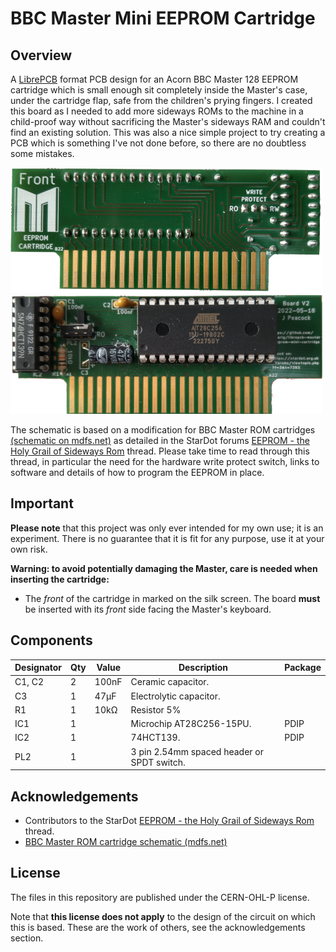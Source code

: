 # BBC Master Mini EEPROM Cartridge

## Overview
A [LibrePCB](https://librepcb.org) format PCB design for an Acorn BBC Master 128 EEPROM cartridge which is small enough sit completely inside the Master's case, under the cartridge flap, safe from the children's prying fingers. I created this board as I needed to add more sideways ROMs to the machine in a child-proof way without sacrificing the Master's sideways RAM and couldn't find an existing solution. This was also a nice simple project to try creating a PCB which is something I've not done before, so there are no doubtless some mistakes.

![Cartridge front](docs/master-mini-cart-front.png?raw=true) ![Cartridge back](docs/master-mini-cart-back.png?raw=true)

The schematic is based on a modification for BBC Master ROM cartridges [(schematic on mdfs.net)](https://mdfs.net/Info/Comp/BBC/Circuits/Master/eprom.gif) as detailed in the StarDot forums [EEPROM - the Holy Grail of Sideways Rom](https://stardot.org.uk/forums/viewtopic.php?f=3&t=7393) thread. Please take time to read through this thread, in particular the need for the hardware write protect switch, links to software and details of how to program the EEPROM in place.

## Important
**Please note** that this project was only ever intended for my own use; it is an experiment. There is no guarantee that it is fit for any purpose, use it at your own risk.

**Warning: to avoid potentially damaging the Master, care is needed when inserting the cartridge:**
- The _front_ of the cartridge in marked on the silk screen. The board **must** be inserted with its _front_ side facing the Master's keyboard.

## Components

| Designator | Qty | Value | Description                                | Package |
|------------|-----|-------|--------------------------------------------|---------|
| C1, C2     | 2   | 100nF | Ceramic capacitor.                         |         |
| C3         | 1   | 47µF  | Electrolytic capacitor.                    |         |
| R1         | 1   | 10kΩ  | Resistor 5%                                |         |
| IC1        | 1   |       | Microchip AT28C256-15PU.                   | PDIP    |
| IC2        | 1   |       | 74HCT139.                                  | PDIP    |
| PL2        | 1   |       | 3 pin 2.54mm spaced header or SPDT switch. |         |

## Acknowledgements
- Contributors to the StarDot [EEPROM - the Holy Grail of Sideways Rom](https://stardot.org.uk/forums/viewtopic.php?f=3&t=7393) thread.
- [BBC Master ROM cartridge schematic (mdfs.net)](https://mdfs.net/Info/Comp/BBC/Circuits/Master/eprom.gif)

## License
The files in this repository are published under the CERN-OHL-P license.

Note that **this license does not apply** to the design of the circuit on which this is based. These are the work of others, see the acknowledgements section.
